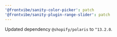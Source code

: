 ```yaml
---
'@frontvibe/sanity-color-picker': patch
'@frontvibe/sanity-plugin-range-slider': patch
---
```


Updated dependency `@shopify/polaris` to `^13.2.0`.
